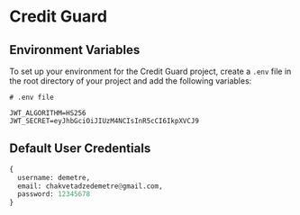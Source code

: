 # Credit Guard

## Environment Variables

To set up your environment for the Credit Guard project, create a `.env` file in the root directory of your project and add the following variables:

```plaintext
# .env file

JWT_ALGORITHM=HS256
JWT_SECRET=eyJhbGciOiJIUzM4NCIsInR5cCI6IkpXVCJ9
```
## Default User Credentials

```py
{
  username: demetre,
  email: chakvetadzedemetre@gmail.com,
  password: 12345678
}
```

